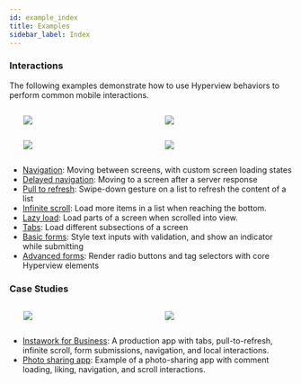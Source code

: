 ```yaml
---
id: example_index
title: Examples
sidebar_label: Index
---
```


### Interactions

The following examples demonstrate how to use Hyperview behaviors to perform common mobile interactions.

<div style="display:flex;justify-content:space-around">
  <p style="width:40%">
    <img src="/img/examples_index/form.png" />
  </p>

  <p style="width:40%">
    <img src="/img/examples_index/ptr.png" />
  </p>
</div>

<div style="display:flex;justify-content:space-around">
  <p style="width:40%">
    <img src="/img/examples_index/radio.png" />
  </p>

  <p style="width:40%">
    <img src="/img/examples_index/tags.png" />
  </p>
</div>

- [Navigation](/docs/example_navigation): Moving between screens, with custom screen loading states
- [Delayed navigation](/docs/example_delayed_navigation): Moving to a screen after a server response
- [Pull to refresh](/docs/example_pull_to_refresh): Swipe-down gesture on a list to refresh the content of a list
- [Infinite scroll](/docs/example_infinite_scroll): Load more items in a list when reaching the bottom.
- [Lazy load](/docs/example_lazy_load): Load parts of a screen when scrolled into view.
- [Tabs](/docs/example_tabs): Load different subsections of a screen
- [Basic forms](/docs/example_basic_form): Style text inputs with validation, and show an indicator while submitting
- [Advanced forms](/docs/example_advanced_form): Render radio buttons and tag selectors with core Hyperview elements

### Case Studies

<div style="display:flex;justify-content:space-around">
  <p style="width:40%">
    <img src="/img/instawork/ratings_small.png" />
  </p>

  <p style="width:40%">
    <img src="/img/example_photos_small2.png" />
  </p>
</div>

- [Instawork for Business](/docs/example_instawork): A production app with tabs, pull-to-refresh, infinite scroll, form submissions, navigation, and local interactions.
- [Photo sharing app](/docs/example_photo_sharing): Example of a photo-sharing app with comment loading, liking, navigation, and scroll interactions.
